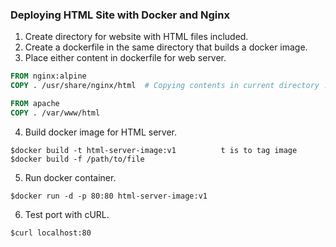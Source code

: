 ### Deploying HTML Site with Docker and Nginx

1. Create directory for website with HTML files included.
2. Create a dockerfile in the same directory that builds a docker image.
3. Place either content in dockerfile for web server.

```dockerfile
FROM nginx:alpine
COPY . /usr/share/nginx/html  # Copying contents in current directory . into the container

FROM apache
COPY . /var/www/html
```

4. Build docker image for HTML server.

```
$docker build -t html-server-image:v1          t is to tag image
$docker build -f /path/to/file
```

5. Run docker container.

```
$docker run -d -p 80:80 html-server-image:v1
```

6. Test port with cURL.

```
$curl localhost:80
```
